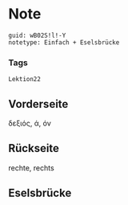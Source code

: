 # Note
```
guid: wB02S!l!-Y
notetype: Einfach + Eselsbrücke
```

### Tags
```
Lektion22
```

## Vorderseite
δεξιός, ά, όν

## Rückseite
rechte, rechts

## Eselsbrücke

